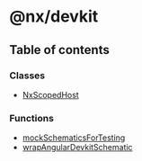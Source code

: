 # @nx/devkit

## Table of contents

### Classes

-  [NxScopedHost](../../devkit/documents/ngcli_adapter/NxScopedHost)

### Functions

-  [mockSchematicsForTesting](../../devkit/documents/ngcli_adapter/mockSchematicsForTesting)
-  [wrapAngularDevkitSchematic](../../devkit/documents/ngcli_adapter/wrapAngularDevkitSchematic)
